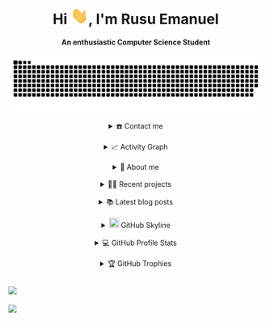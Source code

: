 <div align="center">
<h1 align="center">Hi <img width="35" src="https://github.com/1999AZZAR/1999AZZAR/blob/main/resources/img/waving.gif">, I'm Rusu Emanuel</h1>
<h4 align="center">An enthusiastic Computer Science Student</h4>
</div>

<div align="center">
  <a href="https://github.com/Emanuel181">
  <img  src="https://github.com/1999AZZAR/1999AZZAR/blob/main/resources/img/grid-snake.svg" alt="snake"/></a>
</div>

<br/>

<div align="center">

<details>
  <summary>☎️ Contact me</summary>
<div>
  <samp>
    <h2 align="center">😎 you can reach me by:</h2>
    <p align="center">
      <br/>
      <a href="https://www.linkedin.com/in/rusu-emanuel/" target="blank"><img align="center"
         src="https://img.shields.io/badge/linkedin-%231DA1F2.svg?style=for-the-badge&logo=linkedin&logoColor=white"
         alt="Rusu Emanuel linkedin" height="30"/></a>
      <a href="https://dev.to/emanuel181" target="blank"><img img align="center"
         src="https://img.shields.io/badge/dev.to-0A0A0A?style=for-the-badge&logo=devdotto&logoColor=white"
         alt="DEV Badge Rusu Emanuel" height="30"/></a>
      <a href="https://mailto:rusuemanuel6@gmail.com" target="blank"><img align="center"
         src="https://img.shields.io/badge/gmail-EA4335.svg?style=for-the-badge&logo=gmail&logoColor=white"
         alt="Rusu Emanuel email" height="30"/></a>
  </samp>
</div>
</details>
  
<br/>

<details>
  <summary>📈 Activity Graph</summary>
  <br/>
  <h2 align="center"> my current activity </h2>
  <a href="https://github.com/ashutosh00710/github-readme-activity-graph"><img alt="Emanuel's Activity Graph" src="https://activity-graph.herokuapp.com/graph/?username=Emanuel181&bg_color=000&color=fff&line=00E676&point=fff&hide_border=true" /></a>
</details>

  <br/>
  
<details>
  <summary>🧮 About me</summary>
<div>
  <h2 align="center">🧮 About me</h2>
  <img alt="GIF" src="https://github.com/Emanuel181/Emanuel181/blob/main/code.gif?raw=true" width="500" height="320" />
  
  <br/>
  <br/>
 <pre>
» 𝗜𝘁 𝗮𝗹𝗹 𝘀𝘁𝗮𝗿𝘁𝗲𝗱 𝘄𝗵𝗲𝗻 𝗜 𝗵𝗲𝗮𝗿𝗱, "𝗜𝘁 𝗶𝘀 𝘁𝗵𝗲 𝗷𝗼𝗯 𝗼𝗳 𝘁𝗵𝗲 𝗳𝘂𝘁𝘂𝗿𝗲." Everyone around me said that. So I decided to
ㅤfollow the computer science path👨‍💻. When I was in high school and ran my first "Hello World" program, 
ㅤI caught fire with coding🔥. This idea that what I write is brought to life has been with me ever since. <br> <br>
» 𝗧𝗲𝗰𝗵𝗻𝗼𝗹𝗼𝗴𝘆(𝗿𝗲)𝗺𝗼𝗱𝗲𝗹𝘀 𝘁𝗵𝗲 𝘄𝗼𝗿𝗹𝗱🌐. The advancement of technology has a significant impact on the 
ㅤquality of our lives. That is something I am fully aware of that. I believe that technology has the potential to 
ㅤenhance our lives in big or small ways. I can empower people's lives by creating helpful solutions and 
ㅤtechnologies with programming. I become an architect who shapes a new, better world. It is gratifying. 
ㅤThis is the passion that drives me🚀. <br/> <br/>
» 𝗗𝘂𝗿𝗶𝗻𝗴 𝗛𝗶𝗴𝗵𝘀𝗰𝗵𝗼𝗼𝗹🏫, I have contributed significantly to team projects. I have participated in ERASMUS+ 
ㅤprojects to broaden my horizon. I have also participated in Robotics Championships and international 
ㅤprojects and volunteered. <br> <br>
» 𝐍𝐨𝐰, 𝐚𝐬 𝐚 𝐜𝐨𝐦𝐩𝐮𝐭𝐞𝐫 𝐬𝐜𝐢𝐞𝐧𝐜𝐞 𝐬𝐭𝐮𝐝𝐞𝐧𝐭👨‍🎓, I am highly enthusiastic and eager to learn skills that can propel me 
ㅤahead. I am passionate about low-level concepts. I am constantly trying to enhance my current skills and 
ㅤdevelop new ones. I am ready to face upcoming challenges and give my utmost effort in every project I 
ㅤam part of. <br/> <br/>
» 𝗠𝘆 𝗽𝗿𝗲𝘃𝗶𝗼𝘂𝘀 𝗲𝘅𝗽𝗲𝗿𝗶𝗲𝗻𝗰𝗲🖥️ working for 𝐍𝐨𝐤𝐢𝐚 𝐓𝐢𝐦𝐢ș𝐨𝐚𝐫𝐚 and 𝗔𝗹𝗹𝗲𝗻𝗴𝗿𝗮 𝗢𝗿𝗮𝗱𝗲𝗮, a company that 
ㅤproduces ultrasonic sensors, gave me some relevant experience.<br/> <br/>

» 𝗜 𝗮𝗺 𝗽𝗿𝗼𝘂𝗱 𝗼𝗳 𝗺𝘆 𝗽𝗿𝗼𝗷𝗲𝗰𝘁𝘀 𝘂𝗽 𝘁𝗼 𝗻𝗼𝘄🖥️, such as:
ㅤ• Created a blog where I discuss various computer science topics. 
ㅤ• Personal website.
ㅤ• Simulation for a tourism application.
ㅤ• A sorting algorithm visualizer.
ㅤ• Maintaining a 𝐆𝐢𝐭𝐇𝐮𝐛 account with projects.
ㅤ• Open source project contributor

» 𝐅𝐚𝐦𝐢𝐥𝐢𝐚𝐫 𝐰𝐢𝐭𝐡🖥️: C, C++, Python, OOP, HTML, CSS

» 𝐀𝐝𝐝𝐢𝐭𝐢𝐨𝐧𝐚𝐥𝐥𝐲 𝐈'𝐦 𝐚 𝐡𝐮𝐠𝐞 𝐟𝐚𝐧 𝐨𝐟 𝐯𝐨𝐥𝐥𝐞𝐲𝐛𝐚𝐥𝐥🏐, a sport that helped me develop my 𝐜𝐨𝐦𝐦𝐮𝐧𝐢𝐜𝐚𝐭𝐢𝐨𝐧 and 
ㅤ𝐜𝐨𝐨𝐩𝐞𝐫𝐚𝐭𝐢𝐨𝐧 skills. 𝐈 𝐥𝐞𝐚𝐫𝐧𝐞𝐝 that I needed to be flexible and respect people. I found out that nothing 
ㅤincredible would be possible without a team. 

» 𝗜 𝗹𝗼𝘃𝗲 𝗰𝗼𝗻𝗻𝗲𝗰𝘁𝗶𝗻𝗴 𝘄𝗶𝘁𝗵 𝗻𝗲𝘄 𝗽𝗲𝗼𝗽𝗹𝗲😃, give me a shout here, or on <a href="https://www.linkedin.com/in/rusu-emanuel/"><img src="https://img.shields.io/badge/LinkedIn-blue?style=for-the-badge&logo=linkedin&logoColor=white" alt="LinkedIn Badge"/></a>.

» 𝐃𝐨𝐧'𝐭 𝐟𝐨𝐫𝐠𝐞𝐭 to visit my blog account😉: <a href="https://dev.to/emanuel181"><img src="https://img.shields.io/badge/dev.to-0A0A0A?style=for-the-badge&logo=devdotto&logoColor=white" alt="DEV Badge"/></a>
</pre>
 </p>
</div>
</details>

<br/>

<details>
  <summary>👨‍🎓 Recent projects</summary>
<div>
<h2 align="center">👨‍🎓 Recent projects</h2>
</div>
  <pre>
» 🌐 You can visit my Website: https://emanuel161.github.io/WebSite/. <br/> <br/>
» I started a new blog account where I will write about different topics in Computer Science👨‍💻
ㅤsuch as data structures, pointers, algorithms, complexity analysis, my thoughts about learning programming,
ㅤcreating a portfolio, and things I encountered during high school and university😎. You can visit it here: https://dev.to/emanuel181
<pre>
</details>

<br/>

<details> 
    <summary>📚 Latest blog posts</summary>
<div>
<h2 align="center">📚 Latest blog posts</h2>
<img alt="GIF" src="https://github.com/Emanuel181/Emanuel181/blob/main/blog%20photo.png?raw=true" width="500" height="320" /><br/><br/><pre>

<!-- BLOG-POST-LIST:START -->
- [Binary search trees🌳](https://dev.to/emanuel191/binary-search-trees-51e3)
- [Sieve of Eratosthenes](https://dev.to/emanuel191/sieve-of-eratosthenes-50hp)
- [Algorithms for primes number - introduction](https://dev.to/emanuel191/primality-test-introduction-439c)
- [Simple and interesting way to convert from base 10 using recursion](https://dev.to/emanuel191/simple-and-interesting-way-to-convert-from-base-10-using-recursion-583n)
<!-- BLOG-POST-LIST:END -->

</div></pre>
</details> 

<br/>

<details>
  <summary><img height="20" width="20" src = "https://cdn4.iconfinder.com/data/icons/iconsimple-logotypes/512/github-512.png"> GitHub Skyline</summary>
<div>
<h2 align="center"><img height="45" width="45" src = "https://cdn4.iconfinder.com/data/icons/iconsimple-logotypes/512/github-512.png">GitHub Skyline</h2>
    <a align="center" href="https://skyline.github.com/emanuel181/2021" target="blank">GitHub Skyline</a>
</div>
</details>

<br/>

<details> 
  <summary>💻 GitHub Profile Stats</summary>
  <div>
    <h2 align="center"> 📊 Github stats </h2>
      <br/>
        <p align="center">
          <a href="https://github.com/Emanuel181">
          <img src="https://github-readme-stats.vercel.app/api/top-langs/?username=Emanuel181&langs_count=6&theme=nord&layout=compact&hide_border=true" alt="1999AZZAR :: Top Langs" /></a>
        </p>
        <p align="center">
          <a href="https://github.com/Emanuel181">
          <img width="49.5%" src="https://github-readme-stats.vercel.app/api?username=Emanuel181&show_icons=true&theme=nord&hide_border=true" />
          <img width="49.5%" src="https://github-readme-streak-stats.herokuapp.com/?user=Emanuel181&theme=nord&hide_border=true" />
          </a>
       </p>
     <br>
  </div>    
</details>

<br/>

<details> 
  <summary>🏆 GitHub Trophies</summary>
  <div>
    <h2 align="center">🏆 GitHub Trophies</h2>
      <br/>
        <p align="center">
          <a href="https://github.com/Emanuel181">
          <img src="https://github-profile-trophy.vercel.app/?username=Emanuel181&theme=onedark&column=3&margin-w=15&margin-h=15&title=Commits,Repositories,Followers"</img> </a>
        </p>
     <br>
  </div>    
</details>
</div>

<br>
  
![](https://komarev.com/ghpvc/?username=Emanuel181&style=for-the-badge)
<br/> <br/>
![](https://dcbadge.vercel.app/api/shield/512552441720340480)

